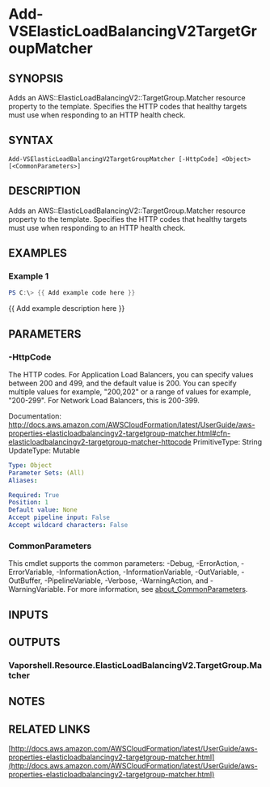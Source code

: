 # Add-VSElasticLoadBalancingV2TargetGroupMatcher

## SYNOPSIS
Adds an AWS::ElasticLoadBalancingV2::TargetGroup.Matcher resource property to the template.
Specifies the HTTP codes that healthy targets must use when responding to an HTTP health check.

## SYNTAX

```
Add-VSElasticLoadBalancingV2TargetGroupMatcher [-HttpCode] <Object> [<CommonParameters>]
```

## DESCRIPTION
Adds an AWS::ElasticLoadBalancingV2::TargetGroup.Matcher resource property to the template.
Specifies the HTTP codes that healthy targets must use when responding to an HTTP health check.

## EXAMPLES

### Example 1
```powershell
PS C:\> {{ Add example code here }}
```

{{ Add example description here }}

## PARAMETERS

### -HttpCode
The HTTP codes.
For Application Load Balancers, you can specify values between 200 and 499, and the default value is 200.
You can specify multiple values for example, "200,202" or a range of values for example, "200-299".
For Network Load Balancers, this is 200-399.

Documentation: http://docs.aws.amazon.com/AWSCloudFormation/latest/UserGuide/aws-properties-elasticloadbalancingv2-targetgroup-matcher.html#cfn-elasticloadbalancingv2-targetgroup-matcher-httpcode
PrimitiveType: String
UpdateType: Mutable

```yaml
Type: Object
Parameter Sets: (All)
Aliases:

Required: True
Position: 1
Default value: None
Accept pipeline input: False
Accept wildcard characters: False
```

### CommonParameters
This cmdlet supports the common parameters: -Debug, -ErrorAction, -ErrorVariable, -InformationAction, -InformationVariable, -OutVariable, -OutBuffer, -PipelineVariable, -Verbose, -WarningAction, and -WarningVariable. For more information, see [about_CommonParameters](http://go.microsoft.com/fwlink/?LinkID=113216).

## INPUTS

## OUTPUTS

### Vaporshell.Resource.ElasticLoadBalancingV2.TargetGroup.Matcher
## NOTES

## RELATED LINKS

[http://docs.aws.amazon.com/AWSCloudFormation/latest/UserGuide/aws-properties-elasticloadbalancingv2-targetgroup-matcher.html](http://docs.aws.amazon.com/AWSCloudFormation/latest/UserGuide/aws-properties-elasticloadbalancingv2-targetgroup-matcher.html)

